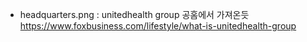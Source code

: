 - headquarters.png : unitedhealth group 공홈에서 가져온듯 https://www.foxbusiness.com/lifestyle/what-is-unitedhealth-group
